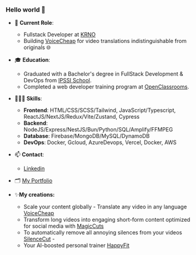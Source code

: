 ### Hello world 👋

- 🏢 **Current Role**:
  - Fullstack Developer at [KRNO](https://krno.fr/)
  - Building [VoiceCheap](https://voicecheap.ai/) for video translations indistinguishable from originals 🌐

- 🎓 **Education**:
  - Graduated with a Bachelor's degree in FullStack Development & DevOps from [IPSSI School](https://ecole-ipssi.com/formations-informatique/bachelor-developpeur-fullstack-devops/).
  - Completed a web developer training program at [OpenClassrooms](https://openclassrooms.com/fr/paths/717-developpeur-web).

- 🧑🏻‍💻 **Skills**:
  - **Frontend**: HTML/CSS/SCSS/Tailwind, JavaScript/Typescript, ReactJS/NextJS/Redux/Vite/Zustand, Cypress
  - **Backend**: NodeJS/Express/NestJS/Bun/Python/SQL/Amplify/FFMPEG
  - **Database**: Firebase/MongoDB/MySQL/DynamoDB
  - **DevOps**: Docker, Gcloud, AzureDevops, Vercel, Docker, AWS

- 📫 **Contact**:
  - [Linkedin](https://www.linkedin.com/in/kevin-rousseau-20a7b11b5/)

- 🗂️ [My Portfolio](https://www.rousseau-kevin-portfolio.com/)

- ✨**My creations:**
  - Scale your content globally - Translate any video in any language [VoiceCheap](https://voicecheap.ai/)
  - Transform long videos into engaging short-form content optimized for social media with [MagicCuts](https://magiccuts.pro/)
  - To automatically remove all annoying silences from your videos [SilenceCut](https://silencecut.com) -
  - Your AI-boosted personal trainer [HappyFit](https://happy-fit-front.vercel.app/login)



